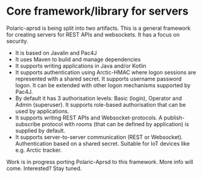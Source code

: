 # Core framework/library for servers
Polaric-aprsd is being split into two artifacts. This is a general framework for creating servers for REST APIs and websockets. It has a focus on security.
* It is based on Javalin and Pac4J
* It uses Maven to build and manage dependencies
* It supports writing applications in Java and/or Kotlin
* It supports authentication using Arctic-HMAC where logon sessions are represented with a shared secret. It supports username password logon. It can be extended with other logon mechanisms supported by Pac4J.
* By default it has 3 authorisation levels: Basic (login), Operator and Admin (superuser). It supports role-based authorisation that can be used by applications.
* It supports writing REST APIs and Websocket-protocols. A publish-subscribe protocol with rooms (that can be defined by application) is supplied by default.
* It supports server-to-server communication (REST or Websocket). Authentication based on a shared secret. Suitable for IoT devices like e.g. Arctic tracker.

Work is in progress porting Polaric-Aprsd to this framework. More info will come. Interested? Stay tuned. 

